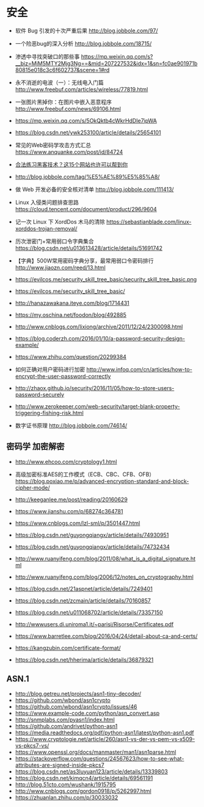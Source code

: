 # 安全

- 软件 Bug 引发的十次严重后果 http://blog.jobbole.com/97/

- 一个险恶bug的深入分析 http://blog.jobbole.com/18715/

- 渗透中寻找突破口的那些事
 https://mp.weixin.qq.com/s?__biz=MjM5MTY2Mjg3Ng==&mid=207227532&idx=1&sn=fc0ae901971b80815e018c3c6f602737&scene=1#rd

- 永不消逝的电波（一）：无线电入门篇 http://www.freebuf.com/articles/wireless/77819.html

- 一张图片黑掉你：在图片中嵌入恶意程序 http://www.freebuf.com/news/69106.html

- https://mp.weixin.qq.com/s/5OkQktb4cWkrHdDIe7ipWA
- https://blog.csdn.net/ywk253100/article/details/25654101

- 常见的Web密码学攻击方式汇总 https://www.anquanke.com/post/id/84724
- [合法练习黑客技术？这15个网站也许可以帮到你](http://www.freebuf.com/special/123961.html)

- http://blog.jobbole.com/tag/%E5%AE%89%E5%85%A8/

- 做 Web 开发必备的安全核对清单 http://blog.jobbole.com/111413/

- Linux 入侵类问题排查思路 https://cloud.tencent.com/document/product/296/9604
- 记一次 Linux 下 XordDos 木马的清除 https://sebastianblade.com/linux-xorddos-trojan-removal/
- 历次泄密门+常用弱口令字典集合 https://blog.csdn.net/u013613428/article/details/51691742
- 【字典】500W常用密码字典分享，最常用弱口令密码排行 http://www.jiaozn.com/reed/13.html
- https://evilcos.me/security_skill_tree_basic/security_skill_tree_basic.png
- https://evilcos.me/security_skill_tree_basic/
- http://hanazawakana.iteye.com/blog/1714431

- https://my.oschina.net/foodon/blog/492885
- http://www.cnblogs.com/lixiong/archive/2011/12/24/2300098.html
- https://blog.coderzh.com/2016/01/10/a-password-security-design-example/
- https://www.zhihu.com/question/20299384
- 如何正确对用户密码进行加密 http://www.infoq.com/cn/articles/how-to-encrypt-the-user-password-correctly
- http://zhaox.github.io/security/2016/11/05/how-to-store-users-password-securely

- http://www.zerokeeper.com/web-security/target-blank-property-triggering-fishing-risk.html
- 数字证书原理 http://blog.jobbole.com/74614/

## 密码学 加密解密

- http://www.ehcoo.com/cryptology1.html
- 高级加密标准AES的工作模式（ECB、CBC、CFB、OFB） https://blog.poxiao.me/p/advanced-encryption-standard-and-block-cipher-mode/


- http://keeganlee.me/post/reading/20160629
- https://www.jianshu.com/p/68274c364781
- https://www.cnblogs.com/lzl-sml/p/3501447.html

- https://blog.csdn.net/guyongqiangx/article/details/74930951
- https://blog.csdn.net/guyongqiangx/article/details/74732434
- http://www.ruanyifeng.com/blog/2011/08/what_is_a_digital_signature.html
- http://www.ruanyifeng.com/blog/2006/12/notes_on_cryptography.html
- https://blog.csdn.net/21aspnet/article/details/7249401
- https://blog.csdn.net/zcmain/article/details/70160857
- https://blog.csdn.net/u011068702/article/details/73357150
- http://wwwusers.di.uniroma1.it/~parisi/Risorse/Certificates.pdf

- https://www.barretlee.com/blog/2016/04/24/detail-about-ca-and-certs/
- https://kangzubin.com/certificate-format/
- https://blog.csdn.net/hherima/article/details/36879321

## ASN.1
- http://blog.getreu.net/projects/asn1-tiny-decoder/
- https://github.com/wbond/asn1crypto
- https://github.com/wbond/asn1crypto/issues/46
- https://www.example-code.com/python/asn_convert.asp
- http://snmplabs.com/pyasn1/index.html
- https://github.com/andrivet/python-asn1
- https://media.readthedocs.org/pdf/python-asn1/latest/python-asn1.pdf
- https://www.cryptologie.net/article/260/asn1-vs-der-vs-pem-vs-x509-vs-pkcs7-vs/
- https://www.openssl.org/docs/manmaster/man1/asn1parse.html
- https://stackoverflow.com/questions/24567623/how-to-see-what-attributes-are-signed-inside-pkcs7
- https://blog.csdn.net/as3luyuan123/article/details/13339803
- https://blog.csdn.net/kimqcn4/article/details/69561191
- http://blog.51cto.com/wushank/1915795
- http://www.cnblogs.com/gordon0918/p/5262997.html
- https://zhuanlan.zhihu.com/p/30033032
